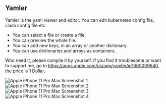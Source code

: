 ## Yamler

Yamler is the yaml viewer and editor. You can edit kubernetes config file, clash config file etc.
- You can select a file or create a file.
- You can preview the whole file.
- You can add new keys, in an array or another dictionary.
- You can use dictionaries and arrays as containers.

Who need it, please compile it by yourself. If you find it troublesome or want to support me, go to https://apps.apple.com/us/app/yamler/id1660009640, the price is 1 Dollar.

![Apple iPhone 11 Pro Max Screenshot 1](https://tva1.sinaimg.cn/large/008vxvgGgy1h95jixy3v6j30560b7q2x.jpg)![Apple iPhone 11 Pro Max Screenshot 2](https://tva1.sinaimg.cn/large/008vxvgGgy1h95jltgb0xj30560b7t8q.jpg)![Apple iPhone 11 Pro Max Screenshot 3](https://tva1.sinaimg.cn/large/008vxvgGgy1h95jm9q74gj30560b7aa0.jpg)![Apple iPhone 11 Pro Max Screenshot 4](https://tva1.sinaimg.cn/large/008vxvgGgy1h95jmq80bwj30560b7749.jpg)
